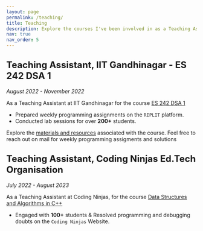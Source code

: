 ```yaml
---
layout: page
permalink: /teaching/
title: Teaching
description: Explore the courses I've been involved in as a Teaching Assistant.
nav: true
nav_order: 5
---
```


## <span style="font-size: 24px;font-weight: bold;">Teaching Assistant, IIT Gandhinagar - ES 242 DSA 1</span>
*August 2022 - November 2022*

As a Teaching Assistant at IIT Gandhinagar for the course [ES 242 DSA 1](https://www.neeldhara.com/courses/2022/03-es242/)
- Prepared weekly programming assignments on the `REPLIT` platform.
- Conducted lab sessions for over **200+** students.

Explore the [materials and resources](https://flowery-sound-4d8.notion.site/DSA-Mastery-in-C-C-A-Comprehensive-Guide-ff77ef23afa043b88e5b8f39a9ac9934) associated with the course. Feel free to reach out on mail for weekly programming assigments and solutions

## <span style="font-size: 24px;font-weight: bold;">Teaching Assistant, Coding Ninjas Ed.Tech Organisation</span>
*July 2022 - August 2023*

As a Teaching Assistant at Coding Ninjas, for the course [Data Structures and Algorithms in C++](https://www.codingninjas.com/courses/c-plus-plus-data-structures-and-algorithms)
- Engaged with **100+** students & Resolved programming and debugging doubts on the `Coding Ninjas` Website.




